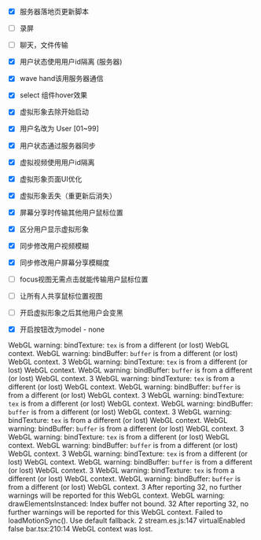 - [x] 服务器落地页更新脚本
- [ ] 录屏
- [ ] 聊天，文件传输


- [x] 用户状态使用用户id隔离 (服务器)
- [x] wave hand该用服务器通信
- [x] select 组件hover效果
- [x] 虚拟形象去除开始启动

- [x] 用户名改为 User [01~99]
- [x] 用户状态通过服务器同步
- [x] 虚拟视频使用用户id隔离


- [x] 虚拟形象页面UI优化
- [x] 虚拟形象丢失（重更新后消失）

- [x] 屏幕分享时传输其他用户鼠标位置
- [x] 区分用户显示虚拟形象
- [x] 同步修改用户视频模糊
- [x] 同步修改用户屏幕分享模糊度

- [ ] focus视图无需点击就能传输用户鼠标位置
- [ ] 让所有人共享鼠标位置视图
- [ ] 开启虚拟形象之后其他用户会变黑
- [x] 开启按钮改为model - none


WebGL warning: bindTexture: `tex` is from a different (or lost) WebGL context.
WebGL warning: bindBuffer: `buffer` is from a different (or lost) WebGL context. 3
WebGL warning: bindTexture: `tex` is from a different (or lost) WebGL context.
WebGL warning: bindBuffer: `buffer` is from a different (or lost) WebGL context. 3
WebGL warning: bindTexture: `tex` is from a different (or lost) WebGL context.
WebGL warning: bindBuffer: `buffer` is from a different (or lost) WebGL context. 3
WebGL warning: bindTexture: `tex` is from a different (or lost) WebGL context.
WebGL warning: bindBuffer: `buffer` is from a different (or lost) WebGL context. 3
WebGL warning: bindTexture: `tex` is from a different (or lost) WebGL context.
WebGL warning: bindBuffer: `buffer` is from a different (or lost) WebGL context. 3
WebGL warning: bindTexture: `tex` is from a different (or lost) WebGL context.
WebGL warning: bindBuffer: `buffer` is from a different (or lost) WebGL context. 3
WebGL warning: bindTexture: `tex` is from a different (or lost) WebGL context.
WebGL warning: bindBuffer: `buffer` is from a different (or lost) WebGL context. 3
WebGL warning: bindTexture: `tex` is from a different (or lost) WebGL context.
WebGL warning: bindBuffer: `buffer` is from a different (or lost) WebGL context. 3
After reporting 32, no further warnings will be reported for this WebGL context.
WebGL warning: drawElementsInstanced: Index buffer not bound. 32
After reporting 32, no further warnings will be reported for this WebGL context.
Failed to loadMotionSync(). Use default fallback. 2 stream.es.js:147
virtualEnabled false bar.tsx:210:14
WebGL context was lost.